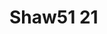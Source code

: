 <a name="material" />

# Shaw51 21
<script type="application/ld+json">
  {
    "@context": "https://schema.org/",
    "@type": "ChemicalSubstance",
    "http://purl.org/dc/terms/conformsTo":
      {
        "@type": "CreativeWork",
        "@id": "https://bioschemas.org/profiles/ChemicalSubstance/0.4-RELEASE/"
      },
    "@id": "https://egonw.github.io/nanowiki/nanowiki51.html#material",
    "name": "Shaw51 21",
    "sameAs: "http://127.0.0.1/mediawiki/index.php/Special:URIResolver/Shaw51_21"
  }
</script>

